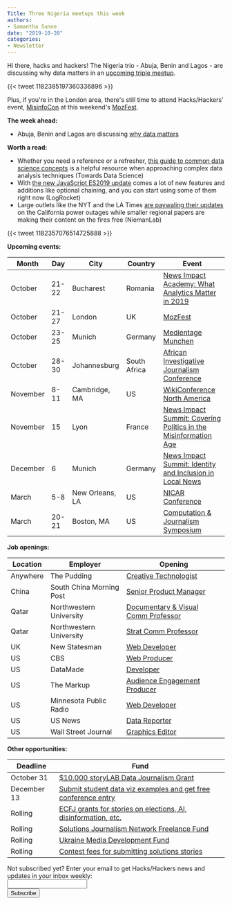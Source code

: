 ```yaml
---
Title: Three Nigeria meetups this week
authors: 
- Samantha Sunne
date: "2019-10-20"
categories:
- Newsletter
---
```


Hi there, hacks and hackers! The Nigeria trio - Abuja, Benin and Lagos - are discussing why data matters in an [upcoming triple meetup](https://docs.google.com/forms/d/e/1FAIpQLScOdugj-F9NEJ-S9dgffuAnledMokWguahscn1Xb9vBDuD_uQ/viewform).

{{< tweet 1182385197360336896 >}}

Plus, if you're in the London area, there's still time to attend Hacks/Hackers' event, [MisinfoCon](london.misinfocon.com) at this weekend's [MozFest](https://www.mozillafestival.org/en/).

**The week ahead:**

* Abuja, Benin and Lagos are discussing [why data matters](https://docs.google.com/forms/d/e/1FAIpQLScOdugj-F9NEJ-S9dgffuAnledMokWguahscn1Xb9vBDuD_uQ/viewform)

**Worth a read:**

* Whether you need a reference or a refresher, [this guide to common data science concepts](https://towardsdatascience.com/a-guide-for-data-scientists-concepts-statistics-prep-more-911298d8ee70) is a helpful resource when approaching complex data analysis techniques (Towards Data Science)
* With [the new JavaScript ES2019 update](https://blog.logrocket.com/new-es2019-javascript-features-every-developer-should-be-excited-about/) comes a lot of new features and additions like optional chaining, and you can start using some of them right now (LogRocket) 
* Large outlets like the NYT and the LA Times [are paywaling their updates](https://www.niemanlab.org/2019/10/how-are-paywalled-news-outlets-preparing-to-serve-residents-in-californias-mega-power-shutoffs/) on the California power outages while smaller regional papers are making their content on the fires free (NiemanLab)

{{< tweet 1182357076514725888 >}}

**Upcoming events:**

| Month | Day | City | Country | Event |
| ----- | --- | ---- | ------- | ----- |
October | 21-22 | Bucharest | Romania | [News Impact Academy: What Analytics Matter in 2019](https://medium.com/we-are-the-european-journalism-centre/whats-new-in-climate-politics-and-local-reporting-join-our-free-news-impact-events-and-find-out-3c9bf2a833af)
October | 21-27 | London | UK | [MozFest](https://www.mozillafestival.org/en/)
October | 23-25 | Munich | Germany | [Medientage Munchen](https://medientage.de/?lang=en)
October | 28-30 | Johannesburg | South Africa | [African Investigative Journalism Conference](http://journalism.co.za/aijc/)
November | 8-11 | Cambridge, MA | US | [WikiConference North America](https://www.eventbrite.com/e/wikiconference-north-america-tickets-68189607953)
November | 15 | Lyon | France | [News Impact Summit: Covering Politics in the Misinformation Age](https://medium.com/we-are-the-european-journalism-centre/whats-new-in-climate-politics-and-local-reporting-join-our-free-news-impact-events-and-find-out-3c9bf2a833af)
December | 6 | Munich | Germany | [News Impact Summit: Identity and Inclusion in Local News](https://medium.com/we-are-the-european-journalism-centre/whats-new-in-climate-politics-and-local-reporting-join-our-free-news-impact-events-and-find-out-3c9bf2a833af)
March | 5-8 | New Orleans, LA | US | [NICAR Conference](https://www.ire.org/events-and-training/conferences/nicar-2020)
March | 20-21 | Boston, MA | US | [Computation & Journalism Symposium](https://cj2020.northeastern.edu/)

**Job openings:**

| Location | Employer | Opening |
| -------- | -------- | ------- |
Anywhere | The Pudding | [Creative Technologist](https://docs.google.com/forms/d/e/1FAIpQLSdfQibMuuHyJWCTShSywrynJw_31KUDCq8R7ct54jLDMFA1HQ/viewform)
China | South China Morning Post | [Senior Product Manager](https://www.cpjobs.com/hk/job/senior-product-manager-growth-team-ref-prod-13-3354959)
Qatar | Northwestern University | [Documentary & Visual Comm Professor](https://careers.journalists.org/jobs/12949261/faculty-position-in-documentary-practice-and-visual-communication)
Qatar | Northwestern University | [Strat Comm Professor](https://careers.journalists.org/jobs/12948833/faculty-position-in-strategic-communication)
UK | New Statesman | [Web Developer](https://www.newstatesman.com/2019/10/job-opportunity-new-statesman-web-developer)
US | CBS | [Web Producer](https://twitter.com/aliciak2010/status/1184804324427255808)
US | DataMade | [Developer](https://datamade.us/blog/join-the-datamade-team/)
US | The Markup | [Audience Engagement Producer](https://boards.greenhouse.io/themarkup/jobs/4468186002)
US | Minnesota Public Radio | [Web Developer](https://americanpublicmedia.applicantpro.com/jobs/1226752.html)
US | US News | [Data Reporter](https://twitter.com/Lindzcook/status/1182748879688740864)
US | Wall Street Journal | [Graphics Editor](https://wsj.jobs/new-york-ny/graphics-editor-corporate/64B7FECA986E426E927723B274EAA817/job/)

**Other opportunities:**

| Deadline | Fund |
| -------- | ---- |
October 31 | [$10,000 storyLAB Data Journalism Grant](https://pulitzercenter.org/storylab-data-journalism-grant)
December 13 | [Submit student data viz examples and get free conference entry](https://docs.google.com/forms/d/e/1FAIpQLSfit2_1akMwfRunfhLUY9jH_99aiQJxaOXPctG2pitJ8OhNiA/viewform)
Rolling | [ECFJ grants for stories on elections, AI, disinformation, etc.](https://www.eyebeam.org/eyebeam-center-for-the-future-of-journalism/)
Rolling | [Solutions Journalism Network Freelance Fund](https://thewholestory.solutionsjournalism.org/now-offering-travel-funds-for-freelancers-857c49f9b395)
Rolling | [Ukraine Media Development Fund](http://ijnet.org/en/opportunities/media-development-grants-available-ukraine)
Rolling | [Contest fees for submitting solutions stories](https://thewholestory.solutionsjournalism.org/submitting-your-solutions-story-to-a-journalism-award-contest-we-can-help-with-the-fees-12b3e3ab6b01?mc_cid=57b074cc10&mc_eid=f9f525b1fd)

<div id="mc_embed_signup"><form id="mc-embedded-subscribe-form" class="validate" action="//hackshackers.us1.list-manage.com/subscribe/post?u=c56f2e53d5ed6ef87f8aaa75c&amp;id=fb2bc6f10b" method="post" name="mc-embedded-subscribe-form" novalidate="" target="_blank">

<div id="mc_embed_signup_scroll">

<div class="mc-field-group"><label for="mce-EMAIL">Not subscribed yet? Enter your email to get Hacks/Hackers news and updates in your inbox weekly:  </label></div>

<div class="mc-field-group"><input id="mce-EMAIL" class="required email" name="EMAIL" type="email" value="" /></div>

<!-- real people should not fill this in and expect good things - do not remove this or risk form bot signups-->

<div style="position: absolute; left: -5000px;"><input tabindex="-1" name="b_c56f2e53d5ed6ef87f8aaa75c_fb2bc6f10b" type="text" value="" /></div>

<div class="clear"><input id="mc-embedded-subscribe" class="button" name="subscribe" type="submit" value="Subscribe" /></div>

</div>

</form></div>

<!--End mc_embed_signup-->

<meta name="twitter:card" content="summary">

<meta name="twitter:image:src" content="https://hackshackers.com/content-images/about/hackshackers_logomark.png">
